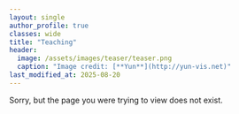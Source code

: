 ```yaml
---
layout: single
author_profile: true
classes: wide
title: "Teaching"
header:
  image: /assets/images/teaser/teaser.png
  caption: "Image credit: [**Yun**](http://yun-vis.net)"
last_modified_at: 2025-08-20
---
```


Sorry, but the page you were trying to view does not exist.